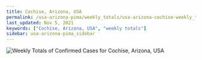 ```yaml
---
title: Cochise, Arizona, USA
permalink: /usa-arizona-pima/weekly_totals/usa-arizona-cochise-weekly_totals.html
last_updated: Nov 5, 2021
keywords: ["Cochise, Arizona, USA", "weekly totals"]
sidebar: usa-arizona-pima_sidebar
---
```


![Weekly Totals of Confirmed Cases for Cochise, Arizona, USA](/covid_tracker/images/graphs/usa-arizona-cochise-weekly_totals_graph.png)
